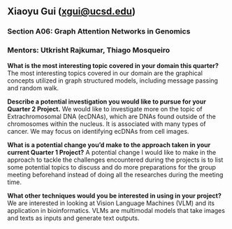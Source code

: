 ## Xiaoyu Gui (xgui@ucsd.edu)

### Section A06: Graph Attention Networks in Genomics
### Mentors: Utkrisht Rajkumar, Thiago Mosqueiro

**What is the most interesting topic covered in your domain this quarter?**
The most interesting topics covered in our domain are the graphical concepts utilized in graph structured models, including message passing and random walk. 

**Describe a potential investigation you would like to pursue for your Quarter 2 Project.**
We would like to investigate more on the topic of Extrachromosomal DNA (ecDNAs), which are DNAs found outside of the chromosomes within the nucleus. It is associated with many types of cancer. We may focus on identifying ecDNAs from cell images.

**What is a potential change you’d make to the approach taken in your current Quarter 1 Project?**
A potential change I would like to make in the approach to tackle the challenges encountered during the projects is to list some potential topics to discuss and do more preparations for the group meeting beforehand instead of doing all the researches during the meeting time.

**What other techniques would you be interested in using in your project?**
We are interested in looking at Vision Language Machines (VLM) and its application in bioinformatics. VLMs are multimodal models that take images and texts as inputs and generate text outputs. 